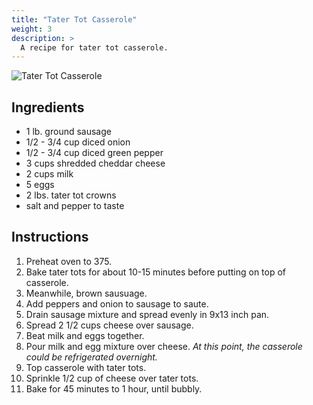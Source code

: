 ```yaml
---
title: "Tater Tot Casserole"
weight: 3
description: >
  A recipe for tater tot casserole.
---
```


![Tater Tot Casserole](/casserole.png 'Tater Tot Casserole')

## Ingredients

* 1 lb. ground sausage
* 1/2 - 3/4 cup diced onion
* 1/2 - 3/4 cup diced green pepper
* 3 cups shredded cheddar cheese
* 2 cups milk
* 5 eggs
* 2 lbs. tater tot crowns
* salt and pepper to taste

## Instructions

1. Preheat oven to 375.
1. Bake tater tots for about 10-15 minutes before putting on top of casserole.
1. Meanwhile, brown sausuage.
1. Add peppers and onion to sausage to saute.
1. Drain sausage mixture and spread evenly in 9x13 inch pan.
1. Spread 2 1/2 cups cheese over sausage.
1. Beat milk and eggs together.
1. Pour milk and egg mixture over cheese. *At this point, the casserole could be refrigerated overnight.*
1. Top casserole with tater tots.
1. Sprinkle 1/2 cup of cheese over tater tots.
1. Bake for 45 minutes to 1 hour, until bubbly.
